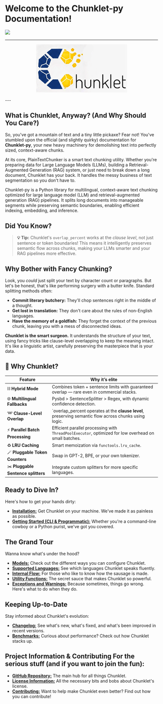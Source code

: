 # Welcome to the Chunklet-py Documentation!

[![](https://img.shields.io/badge/GitHub-Repository-blue?logo=github)](https://github.com/speedyk-005/chunklet-py)

---
<p align="center">
  <img src="https://github.com/speedyk-005/chunklet-py/blob/main/logo.png?raw=true" alt="Chunklet-py Logo" width="300"/>
</p>
---

## What is Chunklet, Anyway? (And Why Should You Care?)

So, you've got a mountain of text and a tiny little pickaxe? Fear not! You've stumbled upon the official (and slightly quirky) documentation for **Chunklet-py**, your new heavy machinery for demolishing text into perfectly sized, context-aware chunks. 

At its core, PlainTextChunker is a smart text chunking utility. Whether you're preparing data for Large Language Models (LLMs), building a Retrieval-Augmented Generation (RAG) system, or just need to break down a long document, Chunklet has your back. It handles the messy business of text segmentation so you don't have to.

Chunklet-py is a Python library for multilingual, context-aware text chunking optimized for large language model (LLM) and retrieval-augmented generation (RAG) pipelines. It splits long documents into manageable segments while preserving semantic boundaries, enabling efficient indexing, embedding, and inference.

## Did You Know?

> **💡 Tip:** Chunklet's `overlap_percent` works at the *clause level*, not just sentence or token boundaries! This means it intelligently preserves semantic flow across chunks, making your LLMs smarter and your RAG pipelines more effective.


## Why Bother with Fancy Chunking?

Look, you *could* just split your text by character count or paragraphs. But let's be honest, that's like performing surgery with a butter knife. Standard splitting methods often:

-   **Commit literary butchery:** They'll chop sentences right in the middle of a thought.
-   **Get lost in translation:** They don't care about the rules of non-English languages.
-   **Have the memory of a goldfish:** They forget the context of the previous chunk, leaving you with a mess of disconnected ideas.

**Chunklet is the smart surgeon.** It understands the structure of your text, using fancy tricks like clause-level overlapping to keep the meaning intact. It's like a linguistic artist, carefully preserving the masterpiece that is your data.

## 🤔 Why Chunklet?

Feature                  | Why it’s elite  
------------------------|----------------
⛓️ **Hybrid Mode**          | Combines token + sentence limits with guaranteed overlap — rare even in commercial stacks.  
🌐 **Multilingual Fallbacks** | Pysbd > SentenceSplitter > Regex, with dynamic confidence detection.  
➿ **Clause-Level Overlap**   | `overlap_percent operates at the **clause level**, preserving semantic flow across chunks using logic.  
⚡ **Parallel Batch Processing** | Efficient parallel processing with `ThreadPoolExecutor`, optimized for low overhead on small batches.  
♻️ **LRU Caching**            | Smart memoization via `functools.lru_cache`.  
🪄 **Pluggable Token Counters** | Swap in GPT-2, BPE, or your own tokenizer.
✂️ **Pluggable Sentence splitters**  | Integrate custom splitters for more specific languages.

## Ready to Dive In?

Here's how to get your hands dirty:

*   [**Installation:**](installation.md) Get Chunklet on your machine. We've made it as painless as possible.
*   [**Getting Started (CLI & Programmatic):**](getting-started/index.md) Whether you're a command-line cowboy or a Python purist, we've got you covered.

## The Grand Tour

Wanna know what's under the hood?

*   [**Models:**](models.md) Check out the different ways you can configure Chunklet.
*   [**Supported Languages:**](supported-languages.md) See which languages Chunklet speaks fluently.
*   [**Internal Flow:**](internal-flow.md) For those who like to know how the sausage is made.
*   [**Utility Functions:**](utils.md) The secret sauce that makes Chunklet so powerful.
*   [**Exceptions and Warnings:**](exceptions-and-warnings.md) Because sometimes, things go wrong. Here's what to do when they do.

 ## Keeping Up-to-Date 
 
 Stay informed about Chunklet's evolution:
 
 *   [**Changelog:**](https://github.com/speedyk-005/chunklet-py/blob/main/CHANGELOG.md) See what's new, what's fixed, and what's been improved in recent versions.
 *   [**Benchmarks:**](https://github.com/speedyk-005/chunklet-py/blob/main/BENCHMARKS.md) Curious about performance? Check out how Chunklet stacks up.
 
 ## Project Information & Contributing For the serious stuff (and if you want to join the fun):
 
 *   [**GitHub Repository:**](https://github.com/speedyk-005/chunklet-py) The main hub for all things Chunklet.
 *   [**License Information:**](https://github.com/speedyk-005/chunklet-py/blob/main/LICENSE) All the necessary bits and bobs about Chunklet's license.
 *   [**Contributing:**](https://github.com/speedyk-005/chunklet-py/blob/main/CONTRIBUTING.md) Want to help make Chunklet even better? Find out how you can contribute!                                            